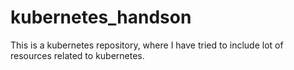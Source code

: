 # kubernetes_handson
This is a kubernetes repository, where I have tried to include lot of resources related to kubernetes.
